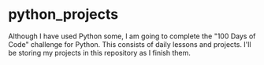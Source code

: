 # python_projects
Although I have used Python some, I am going to complete the "100 Days of Code" challenge for Python. This consists of daily lessons and projects. I'll be storing my projects in this repository as I finish them. 
